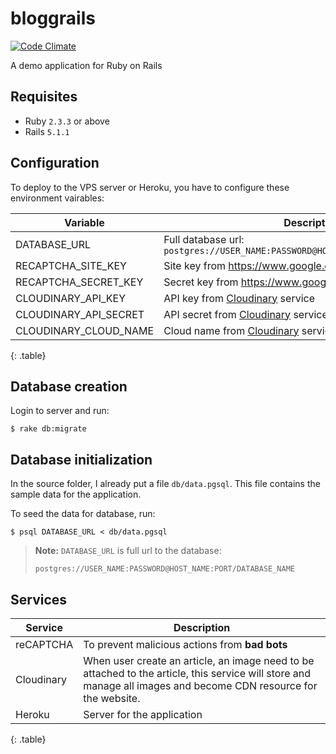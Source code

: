 # bloggrails

[![Code Climate](https://codeclimate.com/github/hckhanh/bloggrails/badges/gpa.svg)](https://codeclimate.com/github/hckhanh/bloggrails)

A demo application for Ruby on Rails

## Requisites

* Ruby `2.3.3` or above
* Rails `5.1.1`

## Configuration

To deploy to the VPS server or Heroku, you have to configure these environment vairables:

| Variable              | Description                                                                     |
|-----------------------|---------------------------------------------------------------------------------|
| DATABASE_URL          | Full database url: `postgres://USER_NAME:PASSWORD@HOST_NAME:PORT/DATABASE_NAME` |
| RECAPTCHA_SITE_KEY    | Site key from https://www.google.com/recaptcha/admin                            |
| RECAPTCHA_SECRET_KEY  | Secret key from https://www.google.com/recaptcha/admin                          |
| CLOUDINARY_API_KEY    | API key from [Cloudinary](http://cloudinary.com/) service                       |
| CLOUDINARY_API_SECRET | API secret from [Cloudinary](http://cloudinary.com/) service                    |
| CLOUDINARY_CLOUD_NAME | Cloud name from [Cloudinary](http://cloudinary.com/) service                    |                  |
{: .table}

## Database creation

Login to server and run:

~~~
$ rake db:migrate
~~~

## Database initialization

In the source folder, I already put a file `db/data.pgsql`.
This file contains the sample data for the application.

To seed the data for database, run:

~~~
$ psql DATABASE_URL < db/data.pgsql
~~~

> **Note:** `DATABASE_URL` is full url to the database:
>
> ~~~
> postgres://USER_NAME:PASSWORD@HOST_NAME:PORT/DATABASE_NAME
> ~~~

## Services

| Service    | Description                                                                                                                                                      |
|------------|------------------------------------------------------------------------------------------------------------------------------------------------------------------|
| reCAPTCHA  | To prevent malicious actions from **bad bots**                                                                                                                   |
| Cloudinary | When user create an article, an image need to be attached to the article, this service will store and manage all images and become CDN resource for the website. |
| Heroku     | Server for the application                                                                                                                                       |                                                                                                                                    |
{: .table}

